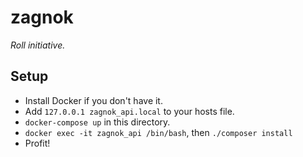 # zagnok

_Roll initiative._

## Setup

 - Install Docker if you don't have it.
 - Add `127.0.0.1 zagnok_api.local` to your hosts file.
 - `docker-compose up` in this directory.
 - `docker exec -it zagnok_api /bin/bash`, then `./composer install`
 - Profit!
